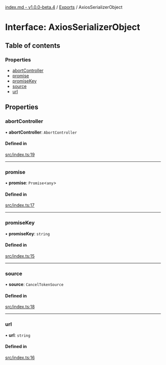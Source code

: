 [index.md - v1.0.0-beta.4](../README.md) / [Exports](../modules.md) / AxiosSerializerObject

# Interface: AxiosSerializerObject

## Table of contents

### Properties

- [abortController](AxiosSerializerObject.md#abortcontroller)
- [promise](AxiosSerializerObject.md#promise)
- [promiseKey](AxiosSerializerObject.md#promisekey)
- [source](AxiosSerializerObject.md#source)
- [url](AxiosSerializerObject.md#url)

## Properties

### abortController

• **abortController**: `AbortController`

#### Defined in

[src/index.ts:19](https://github.com/saqqdy/axios-serializer/blob/188f473/src/index.ts#L19)

---

### promise

• **promise**: `Promise`<`any`\>

#### Defined in

[src/index.ts:17](https://github.com/saqqdy/axios-serializer/blob/188f473/src/index.ts#L17)

---

### promiseKey

• **promiseKey**: `string`

#### Defined in

[src/index.ts:15](https://github.com/saqqdy/axios-serializer/blob/188f473/src/index.ts#L15)

---

### source

• **source**: `CancelTokenSource`

#### Defined in

[src/index.ts:18](https://github.com/saqqdy/axios-serializer/blob/188f473/src/index.ts#L18)

---

### url

• **url**: `string`

#### Defined in

[src/index.ts:16](https://github.com/saqqdy/axios-serializer/blob/188f473/src/index.ts#L16)

